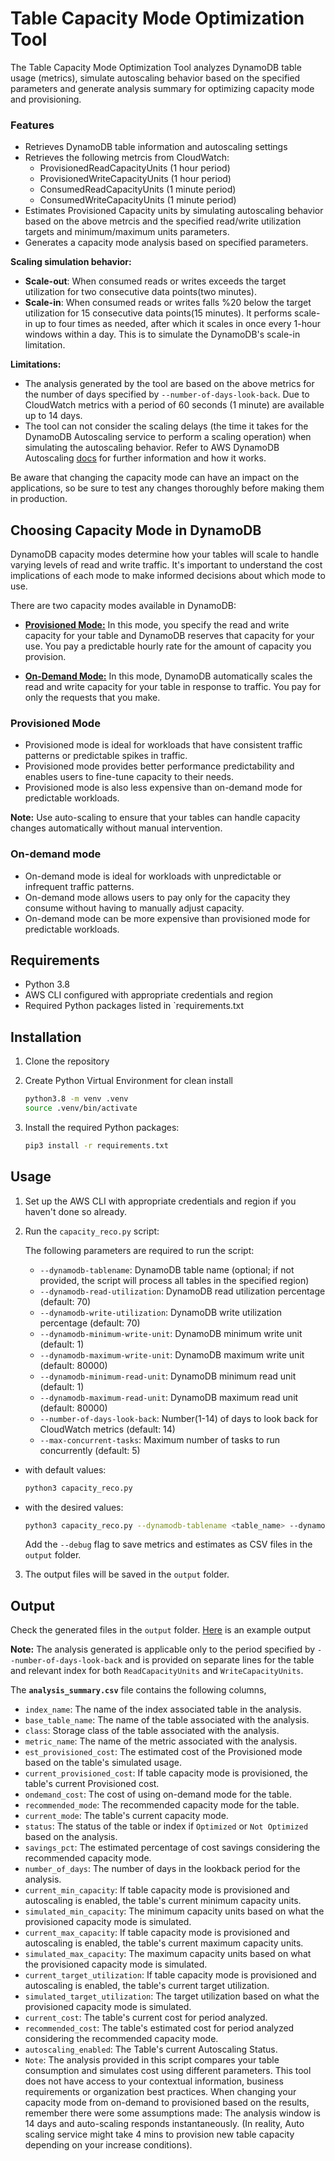 # Table Capacity Mode Optimization Tool

The Table Capacity Mode Optimization Tool analyzes DynamoDB table usage (metrics), simulate autoscaling behavior based on the specified parameters and generate analysis summary for optimizing capacity mode and provisioning.

### Features

- Retrieves DynamoDB table information and autoscaling settings
- Retrieves the following metrcis from CloudWatch:
  - ProvisionedReadCapacityUnits (1 hour period)
  - ProvisionedWriteCapacityUnits (1 hour period)
  - ConsumedReadCapacityUnits (1 minute period)
  - ConsumedWriteCapacityUnits (1 minute period)
- Estimates Provisioned Capacity units by simulating autoscaling behavior based on the above metrcis and the specified read/write utilization targets and minimum/maximum units parameters.
- Generates a capacity mode analysis based on specified parameters.

**Scaling simulation behavior:**

- **Scale-out**: When consumed reads or writes exceeds the target utilization for two consecutive data points(two minutes).
- **Scale-in**: When consumed reads or writes falls %20 below the target utilization for 15 consecutive data points(15 minutes). It performs scale-in up to four times as needed, after which it scales in once every 1-hour windows within a day. This is to simulate the DynamoDB's scale-in limitation.

**Limitations:**  

- The analysis generated by the tool are based on the above metrics for the number of days specified by `--number-of-days-look-back`. Due to CloudWatch metrics with a period of 60 seconds (1 minute) are available up to 14 days.
- The tool can not consider the scaling delays (the time it takes for the DynamoDB Autoscaling service to perform a scaling operation) when simulating the autoscaling behavior. Refer to AWS DynamoDB Autoscaling [docs](https://docs.aws.amazon.com/amazondynamodb/latest/developerguide/AutoScaling.html) for further information and how it works.

Be aware that changing the capacity mode can have an impact on the applications, so be sure to test any changes thoroughly before making them in production.

## Choosing Capacity Mode in DynamoDB

DynamoDB capacity modes determine how your tables will scale to handle varying levels of read and write traffic. It's important to understand the cost implications of each mode to make informed decisions about which mode to use.

There are two capacity modes available in DynamoDB:

- [**Provisioned Mode:**](https://docs.aws.amazon.com/amazondynamodb/latest/developerguide/HowItWorks.ReadWriteCapacityMode.html#HowItWorks.ProvisionedThroughput.Manual) In this mode, you specify the read and write capacity for your table and DynamoDB reserves that capacity for your use. You pay a predictable hourly rate for the amount of capacity you provision.

- [**On-Demand Mode:**](https://docs.aws.amazon.com/amazondynamodb/latest/developerguide/HowItWorks.ReadWriteCapacityMode.html#HowItWorks.OnDemand) In this mode, DynamoDB automatically scales the read and write capacity for your table in response to traffic. You pay for only the requests that you make.

### Provisioned Mode

- Provisioned mode is ideal for workloads that have consistent traffic patterns or predictable spikes in traffic.
- Provisioned mode provides better performance predictability and enables users to fine-tune capacity to their needs.
- Provisioned mode is also less expensive than on-demand mode for predictable workloads.

 **Note:** Use auto-scaling to ensure that your tables can handle capacity changes automatically without manual intervention.

### On-demand mode

- On-demand mode is ideal for workloads with unpredictable or infrequent traffic patterns.
- On-demand mode allows users to pay only for the capacity they consume without having to manually adjust capacity.
- On-demand mode can be more expensive than provisioned mode for predictable workloads.

## Requirements

- Python 3.8
- AWS CLI configured with appropriate credentials and region
- Required Python packages listed in `requirements.txt

## Installation

1. Clone the repository
2. Create Python Virtual Environment for clean install

    ```sh
    python3.8 -m venv .venv
    source .venv/bin/activate
    ```

3. Install the required Python packages:

    ```sh
    pip3 install -r requirements.txt
    ```

## Usage

1. Set up the AWS CLI with appropriate credentials and region if you haven't done so already.
2. Run the `capacity_reco.py` script:

    The following parameters are required to run the script:

    - `--dynamodb-tablename`: DynamoDB table name (optional; if not provided, the script will process all tables in the specified region)
    - `--dynamodb-read-utilization`: DynamoDB read utilization percentage (default: 70)
    - `--dynamodb-write-utilization`: DynamoDB write utilization percentage (default: 70)
    - `--dynamodb-minimum-write-unit`: DynamoDB minimum write unit (default: 1)
    - `--dynamodb-maximum-write-unit`: DynamoDB maximum write unit (default: 80000)
    - `--dynamodb-minimum-read-unit`: DynamoDB minimum read unit (default: 1)
    - `--dynamodb-maximum-read-unit`: DynamoDB maximum read unit (default: 80000)
    - `--number-of-days-look-back`: Number(1-14) of days to look back for CloudWatch metrics (default: 14)
    - `--max-concurrent-tasks`: Maximum number of tasks to run concurrently (default: 5)

- with default values:

    ```sh
    python3 capacity_reco.py
    ```

- with the desired values:

    ```sh
    python3 capacity_reco.py --dynamodb-tablename <table_name> --dynamodb-read-utilization <read_utilization> --dynamodb-write-utilization <write_utilization> --dynamodb-minimum-write-unit <minimum_write_unit> --dynamodb-maximum-write-unit <maximum_write_unit> --dynamodb-minimum-read-unit <minimum_read_unit> --dynamodb-maximum-read-unit <maximum_read_unit> --number-of-days-look-back <number_of_days_look_back> --max-concurrent-tasks <max_concurrent_tasks> [--debug]
    ```

    Add the `--debug` flag to save metrics and estimates as CSV files in the `output` folder.

3. The output files will be saved in the `output` folder.

## Output

Check the generated files in the `output` folder. [Here](static/analysis_summary.csv) is an example output

**Note:** The analysis generated is applicable only to the period specified by `--number-of-days-look-back` and is provided on separate lines for the table and relevant index for both `ReadCapacityUnits` and `WriteCapacityUnits`.

The **`analysis_summary.csv`** file contains the following columns,

- `index_name`: The name of the index associated table in the analysis.
- `base_table_name`: The name of the table associated with the analysis.
- `class`: Storage class of the table associated with the analysis.
- `metric_name`: The name of the metric associated with the analysis.
- `est_provisioned_cost`: The estimated cost of the Provisioned mode based on the table's simulated usage.
- `current_provisioned_cost`: If table capacity mode is provisioned, the table's current Provisioned cost.
- `ondemand_cost`: The cost of using on-demand  mode for the table.
- `recommended_mode`: The recommended capacity mode for the table.
- `current_mode`: The table's current capacity mode.
- `status`: The status of the table or index if `Optimized` or `Not Optimized` based on the analysis.
- `savings_pct`: The estimated percentage of cost savings considering the recommended capacity mode.
- `number_of_days`: The number of days in the lookback period for the analysis.
- `current_min_capacity`: If table capacity mode is provisioned and autoscaling is enabled, the table's current minimum capacity units.
- `simulated_min_capacity`: The minimum capacity units based on what the provisioned capacity mode is simulated.
- `current_max_capacity`: If table capacity mode is provisioned and autoscaling is enabled, the table's current maximum capacity units.
- `simulated_max_capacity`: The maximum capacity units based on what the provisioned capacity mode is simulated.
- `current_target_utilization`: If table capacity mode is provisioned and autoscaling is enabled, the table's current target utilization.
- `simulated_target_utilization`: The target utilization based on what the provisioned capacity mode is simulated.
- `current_cost`: The table's current cost for period analyzed.
- `recommended_cost`: The table's estimated cost for period analyzed considering the recommended capacity mode.
- `autoscaling_enabled`: The Table's current Autoscaling Status.
- `Note`: The analysis provided in this script compares your table consumption and simulates cost using different parameters. This tool does not have access to your contextual information, business requirements or organization best practices. When changing your capacity mode from on-demand to provisioned based on the results, remember there were some assumptions made: The analysis window is 14 days and auto-scaling responds instantaneously. (In reality, Auto scaling service might take 4 mins to provision new table capacity depending on your increase conditions).
